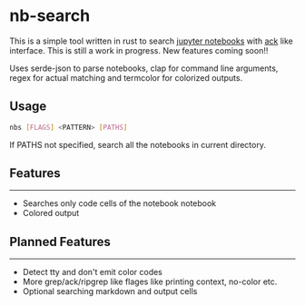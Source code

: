 # nb-search

This is a simple tool written in rust to search [jupyter notebooks](https://jupyter.org/) with [ack](https://beyondgrep.com/) like interface. This is still a work in progress. New features coming soon!!

Uses serde-json to parse notebooks, clap for command line arguments, regex for actual matching and termcolor for colorized outputs.


## Usage

```bash
nbs [FLAGS] <PATTERN> [PATHS]
```
If PATHS not specified, search all the notebooks in current directory.

## Features
----
- Searches only code cells of the notebook notebook
- Colored output

## Planned Features
----
- Detect tty and don't emit color codes
- More grep/ack/ripgrep like flages like printing context, no-color etc.
- Optional searching markdown and output cells



